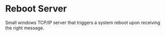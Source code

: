 # Reboot Server
Small windows TCP/IP server that triggers a system reboot upon receiving the right message.
